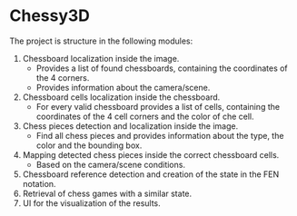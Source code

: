 # Chessy3D

The project is structure in the following modules:

1. Chessboard localization inside the image.
    - Provides a list of found chessboards, containing the coordinates of the 4 corners.
    - Provides information about the camera/scene.
2. Chessboard cells localization inside the chessboard.
    - For every valid chessboard provides a list of cells, containing the coordinates of the 4 cell corners and the color of che cell.
3. Chess pieces detection and localization inside the image.
   - Find all chess pieces and provides information about the type, the color and the bounding box.
4. Mapping detected chess pieces inside the correct chessboard cells.
   - Based on the camera/scene conditions.
5. Chessboard reference detection and creation of the state in the FEN notation.
6. Retrieval of chess games with a similar state.
7. UI for the visualization of the results.